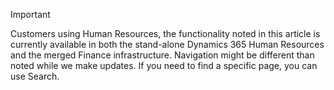 > [!IMPORTANT]
> Customers using Human Resources, the functionality noted in this article is currently available in both the stand-alone Dynamics 365 Human Resources and the merged Finance infrastructure. Navigation might be different than noted while we make
> updates. If you need to find a specific page, you can use Search. 

